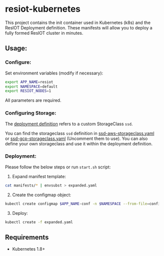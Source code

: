 # resiot-kubernetes
This project contains the init container used in Kubernetes (k8s) and the ResIOT Deployment definition. These manifests will allow you to deploy a fully formed ResIOT cluster in minutes.


## Usage:
### Configure:
Set environment variables (modify if necessary):
```sh
export APP_NAME=resiot
export NAMESPACE=default
export RESIOT_NODES=1
```
All parameters are required.
### Configuring Storage:
The [deployment definition](manifests/deployment.yaml) refers to a custom StorageClass `ssd`.

You can find the storageclass `ssd` definition in [ssd-aws-storageclass.yaml](manifests/ssd-aws-storageclass.yaml) or [ssd-gcp-storageclass.yaml](manifests/ssd-gcp-storageclass.yaml) (Uncomment them to use). You can also define your own storageclass and use it within the deployment definition.

### Deployment:
Please follow the below steps or run `start.sh` script:
1. Expand manifest template:
```sh
cat manifests/* | envsubst > expanded.yaml
```
2. Create the configmap object:
```sh
kubectl create configmap $APP_NAME-conf -n $NAMESPACE --from-file=configs/
```
3. Deploy:
```sh
kubectl create -f expanded.yaml
```

## Requirements
* Kubernetes 1.8+